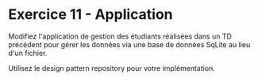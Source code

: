 # Exercice 11 - Application

Modifiez l'application de gestion des étudiants réalisées dans un TD précédent
pour gérer les données via une base de données SqLite au lieu d'un fichier.

Utilisez le design pattern repository pour votre implémentation.